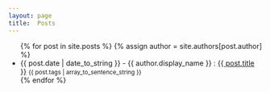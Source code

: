 ```yaml
---
layout: page
title:  Posts
---
```


<ul class="list-unstyled">
    {% for post in site.posts %}
    {% assign author = site.authors[post.author] %}
    <!-- <img class="img-circle" src="http://www.gravatar.com/avatar/{{ author.gravatar }}?s=30&d=identicon"/> -->
    <li>
        {{ post.date | date_to_string }} - {{ author.display_name }} :
        <a href="{{ site.baseurl }}{{ post.url }}">{{ post.title }}</a>
        <small>{{ post.tags | array_to_sentence_string }}</small>
    </li>
    {% endfor %}
</ul>
